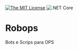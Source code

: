 [![The MIT License](https://img.shields.io/github/license/RafaelEstevamReis/Robops)](https://github.com/RafaelEstevamReis/Robops/blob/master/LICENSE)
![.NET Core](https://github.com/RafaelEstevamReis/Robops/workflows/.NET%20Core/badge.svg)

# Robops
Bots e Scrips para OPS
